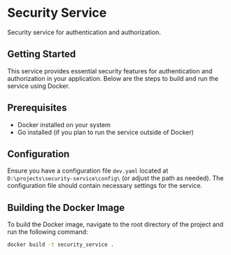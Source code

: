 # Security Service

Security service for authentication and authorization.

## Getting Started

This service provides essential security features for authentication and authorization in your application. Below are the steps to build and run the service using Docker.

## Prerequisites

- Docker installed on your system
- Go installed (if you plan to run the service outside of Docker)

## Configuration

Ensure you have a configuration file `dev.yaml` located at `D:\projects\security-service\config\` (or adjust the path as needed). The configuration file should contain necessary settings for the service.

## Building the Docker Image

To build the Docker image, navigate to the root directory of the project and run the following command:

```sh
docker build -t security_service .
